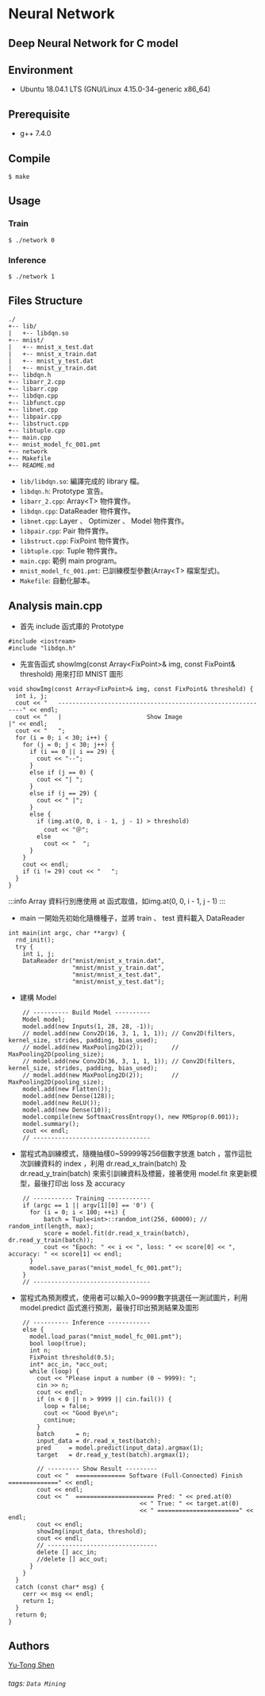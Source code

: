 # Neural Network
## Deep Neural Network for C model

## Environment
- Ubuntu 18.04.1 LTS (GNU/Linux 4.15.0-34-generic x86\_64)

## Prerequisite
- g++ 7.4.0

## Compile
```shell
$ make
```

## Usage
### Train
```shell
$ ./network 0
```

### Inference
```shell
$ ./network 1
```

## Files Structure
```
./
+-- lib/
|   +-- libdqn.so
+-- mnist/
|   +-- mnist_x_test.dat 
|   +-- mnist_x_train.dat
|   +-- mnist_y_test.dat 
|   +-- mnist_y_train.dat
+-- libdqn.h
+-- libarr_2.cpp
+-- libarr.cpp
+-- libdqn.cpp
+-- libfunct.cpp
+-- libnet.cpp
+-- libpair.cpp
+-- libstruct.cpp
+-- libtuple.cpp
+-- main.cpp
+-- mnist_model_fc_001.pmt
+-- network
+-- Makefile
+-- README.md

```
- `lib/libdqn.so`: 編譯完成的 library 檔。
- `libdqn.h`: Prototype 宣告。
- `libarr_2.cpp`: Array\<T\> 物件實作。
- `libdqn.cpp`: DataReader 物件實作。
- `libnet.cpp`: Layer 、 Optimizer 、 Model 物件實作。
- `libpair.cpp`: Pair 物件實作。
- `libstruct.cpp`: FixPoint 物件實作。
- `libtuple.cpp`: Tuple 物件實作。
- `main.cpp`: 範例 main program。
- `mnist_model_fc_001.pmt`: 已訓練模型參數(Array\<T\> 檔案型式)。
- `Makefile`: 自動化腳本。

## Analysis main.cpp
- 首先 include 函式庫的 Prototype
```cpp=
#include <iostream>
#include "libdqn.h"
```

- 先宣告函式 showImg(const Array\<FixPoint\>& img, const FixPoint& threshold) 用來打印 MNIST 圖形
```cpp=
void showImg(const Array<FixPoint>& img, const FixPoint& threshold) {
  int i, j;
  cout << "   ------------------------------------------------------------" << endl;
  cout << "   |                        Show Image                        |" << endl;
  cout << "   ";
  for (i = 0; i < 30; i++) {
    for (j = 0; j < 30; j++) {
      if (i == 0 || i == 29) {
        cout << "--";
      }
      else if (j == 0) {
        cout << "| ";
      }
      else if (j == 29) {
        cout << " |";
      }
      else {
        if (img.at(0, 0, i - 1, j - 1) > threshold)
          cout << "＠";
        else
          cout << "  ";
      }
    }
    cout << endl;
    if (i != 29) cout << "   ";
  }
}
```

:::info
Array<T> 資料行別應使用 at 函式取值，如img.at(0, 0, i - 1, j - 1)
:::

- main 一開始先初始化隨機種子，並將 train 、 test 資料載入 DataReader
```cpp=
int main(int argc, char **argv) {
  rnd_init();
  try {
    int i, j;
    DataReader dr("mnist/mnist_x_train.dat",
                  "mnist/mnist_y_train.dat",
                  "mnist/mnist_x_test.dat",
                  "mnist/mnist_y_test.dat");
```

- 建構 Model
```cpp=
    // ---------- Build Model ----------
    Model model;
    model.add(new Inputs(1, 28, 28, -1));
    // model.add(new Conv2D(16, 3, 1, 1, 1)); // Conv2D(filters, kernel_size, strides, padding, bias_used);
    // model.add(new MaxPooling2D(2));        // MaxPooling2D(pooling_size);
    // model.add(new Conv2D(36, 3, 1, 1, 1)); // Conv2D(filters, kernel_size, strides, padding, bias_used);
    // model.add(new MaxPooling2D(2));        // MaxPooling2D(pooling_size);
    model.add(new Flatten());
    model.add(new Dense(128));
    model.add(new ReLU());
    model.add(new Dense(10));
    model.compile(new SoftmaxCrossEntropy(), new RMSprop(0.001));
    model.summary();
    cout << endl;
    // ---------------------------------
```

- 當程式為訓練模式，隨機抽樣0~59999等256個數字放進 batch ，當作這批次訓練資料的 index ，利用 dr.read_x_train(batch) 及 dr.read\_y\_train(batch) 來索引訓練資料及標籤，接著使用 model.fit 來更新模型，最後打印出 loss 及 accuracy
```cpp=
    // ----------- Training ------------
    if (argc == 1 || argv[1][0] == '0') {
      for (i = 0; i < 100; ++i) {
          batch = Tuple<int>::random_int(256, 60000); // random_int(length, max);
          score = model.fit(dr.read_x_train(batch), dr.read_y_train(batch));
          cout << "Epoch: " << i << ", loss: " << score[0] << ", accuracy: " << score[1] << endl;
      }
      model.save_paras("mnist_model_fc_001.pmt");
    }
    // ---------------------------------
```

- 當程式為預測模式，使用者可以輸入0~9999數字挑選任一測試圖片，利用 model.predict 函式進行預測，最後打印出預測結果及圖形
```cpp=
    // ---------- Inference ------------
    else {
      model.load_paras("mnist_model_fc_001.pmt");
      bool loop(true);
      int n;
      FixPoint threshold(0.5);
      int* acc_in, *acc_out;
      while (loop) {
        cout << "Please input a number (0 ~ 9999): ";
        cin >> n;
        cout << endl;
        if (n < 0 || n > 9999 || cin.fail()) {
          loop = false;
          cout << "Good Bye\n";
          continue;
        }
        batch      = n;
        input_data = dr.read_x_test(batch);
        pred     = model.predict(input_data).argmax(1);
        target   = dr.read_y_test(batch).argmax(1);

        // --------- Show Result ---------
        cout << "  ============== Software (Full-Connected) Finish ==============" << endl;
        cout << endl;
        cout << "  ====================== Pred: " << pred.at(0)
                                     << " True: " << target.at(0)
                                     << " =======================" << endl;
        cout << endl;
        showImg(input_data, threshold);
        cout << endl;
        // -------------------------------
        delete [] acc_in;
        //delete [] acc_out;
      }
    }
  }
  catch (const char* msg) {
    cerr << msg << endl;
    return 1;
  }
  return 0;
}
```
## Authors
[Yu-Tong Shen](https://github.com/yutongshen/)

###### tags: `Data Mining`
